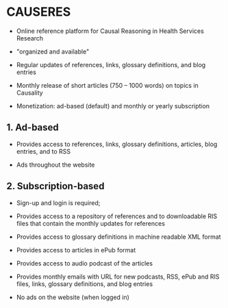 ﻿# CAUSERES

-   Online reference platform for Causal Reasoning in Health Services Research

-   "organized and available"

-   Regular updates of references, links, glossary definitions, and blog entries

-   Monthly release of short articles (750 – 1000 words) on topics in Causality

-   Monetization: ad-based (default) and monthly or yearly subscription

## 1. Ad-based

-   Provides access to references, links, glossary definitions, articles, blog entries, and to RSS

-   Ads throughout the website

## 2. Subscription-based

-   Sign-up and login is required;

-   Provides access to a repository of references and to downloadable RIS files that contain the monthly updates for references

-   Provides access to glossary definitions in machine readable XML format

-   Provides access to articles in ePub format

-   Provides access to audio podcast of the articles

-   Provides monthly emails with URL for new podcasts, RSS, ePub and RIS files, links, glossary definitions, and blog entries

-   No ads on the website (when logged in)


